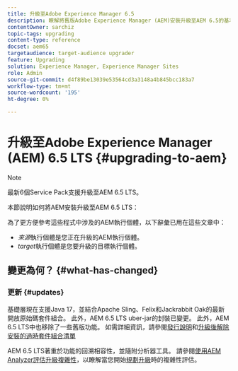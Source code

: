 ```yaml
---
title: 升級至Adobe Experience Manager 6.5
description: 瞭解將舊版Adobe Experience Manager (AEM)安裝升級至AEM 6.5的基本知識。
contentOwner: sarchiz
topic-tags: upgrading
content-type: reference
docset: aem65
targetaudience: target-audience upgrader
feature: Upgrading
solution: Experience Manager, Experience Manager Sites
role: Admin
source-git-commit: d4f89be13039e53564cd3a3148a4b845bcc183a7
workflow-type: tm+mt
source-wordcount: '195'
ht-degree: 0%

---
```


# 升級至Adobe Experience Manager (AEM) 6.5 LTS {#upgrading-to-aem}

>[!NOTE]
>最新6個Service Pack支援升級至AEM 6.5 LTS。

本節說明如何將AEM安裝升級至AEM 6.5 LTS：

<!-- Alexandru: drafting for now 

* [Planning Your Upgrade](/help/sites-deploying/upgrade-planning.md)
* [Assessing the Upgrade Complexity with Pattern Detector](/help/sites-deploying/pattern-detector.md)
* [Backward Compatibility in AEM 6.5](/help/sites-deploying/backward-compatibility.md)
  This was drafted before: * [Using Offline Reindexing To Reduce Downtime During an Upgrade](/help/sites-deploying/upgrade-offline-reindexing.md)-->

<!--
* [Upgrade Procedure](/help/sites-deploying/upgrade-procedure.md)
* [Upgrading Code and Customizations](/help/sites-deploying/upgrading-code-and-customizations.md)
* [Pre-Upgrade Maintenance Tasks](/help/sites-deploying/pre-upgrade-maintenance-tasks.md)
* [Performing an In-Place Upgrade](/help/sites-deploying/in-place-upgrade.md)
* [Post Upgrade Checks and Troubleshooting](/help/sites-deploying/post-upgrade-checks-and-troubleshooting.md)
* [Sustainable Upgrades](/help/sites-deploying/sustainable-upgrades.md)
* [Lazy Content Migration](/help/sites-deploying/lazy-content-migration.md)

-->

為了更方便參考這些程式中涉及的AEM執行個體，以下辭彙已用在這些文章中：

* *來源*&#x200B;執行個體是您正在升級的AEM執行個體。
* *target*&#x200B;執行個體是您要升級的目標執行個體。

## 變更為何？ {#what-has-changed}

### 更新 {#updates}

基礎層現在支援Java 17，並結合Apache Sling、Felix和Jackrabbit Oak的最新開放原始碼套件組合。 此外，AEM 6.5 LTS uber-jar的封裝已變更。 此外，AEM 6.5 LTS中也移除了一些舊版功能。 如需詳細資訊，請參閱[發行說明](/help/release-notes/release-notes.md#whats-new-what-s-new)和[升級後解除安裝的過時套件組合清單](/help/sites-deploying/obsolete-bundles.md)

AEM 6.5 LTS著重於功能的回溯相容性，並隨附分析器工具。 請參閱[使用AEM Analyzer評估升級複雜性](/help/sites-deploying/aem-analyzer.md)，以瞭解當您開始[規劃升級](/help/sites-deploying/upgrade-planning.md)時的複雜性評估。
